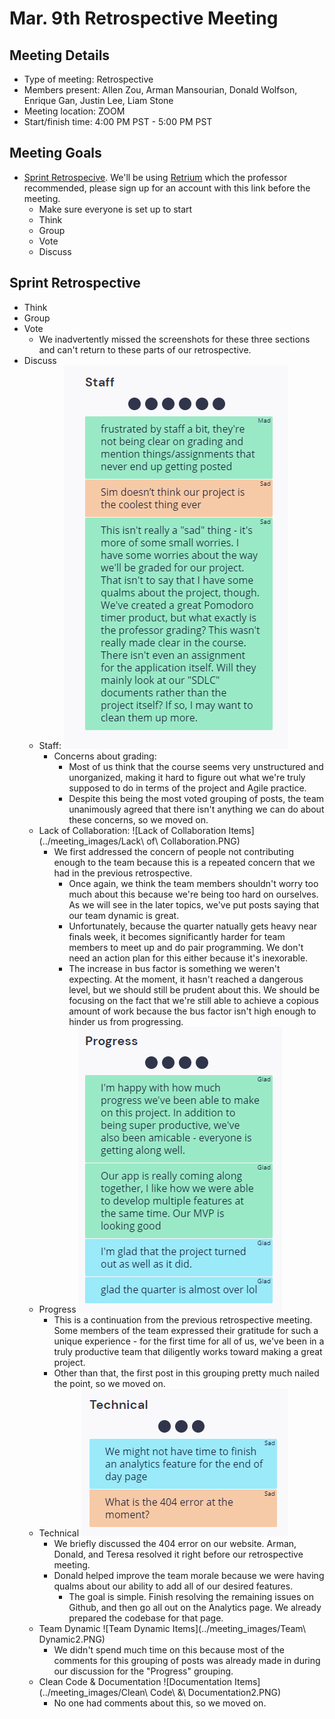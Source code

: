# Mar. 9th Retrospective Meeting

## Meeting Details

- Type of meeting: Retrospective
- Members present: Allen Zou, Arman Mansourian, Donald Wolfson, Enrique Gan, Justin Lee, Liam Stone
- Meeting location: ZOOM
- Start/finish time: 4:00 PM PST - 5:00 PM PST

## Meeting Goals

- [Sprint Retrospecive](https://canvas.ucsd.edu/courses/21783/assignments/259323). We'll be using [Retrium](https://app.retrium.com/team-room/22324a23-ea71-488d-aecc-a4c75f1d44ef?utm_campaign=team-room-invite&utm_content=link-invite&utm_invitedby=rrn%3Auser%3A28e36b15-2a03-4ec6-b803-d76436872c62&utm_medium=own-referral&utm_source=retrium) which the professor recommended, please sign up for an account with this link before the meeting.
  - Make sure everyone is set up to start
  - Think
  - Group
  - Vote
  - Discuss

## Sprint Retrospective

- Think
- Group
- Vote
  - We inadvertently missed the screenshots for these three sections and can't return to these parts of our retrospective.
- Discuss
  - Staff:
  ![Staff Items](../meeting_images/Staff2.PNG)
    - Concerns about grading:
      - Most of us think that the course seems very unstructured and unorganized, making it hard to figure out what we're truly supposed to do in terms of the project and Agile practice.
      - Despite this being the most voted grouping of posts, the team unanimously agreed that there isn't anything we can do about these concerns, so we moved on.
  - Lack of Collaboration:
  ![Lack of Collaboration Items](../meeting_images/Lack\ of\ Collaboration.PNG)
    - We first addressed the concern of people not contributing enough to the team because this is a repeated concern that we had in the previous retrospective.
      - Once again, we think the team members shouldn't worry too much about this because we're being too hard on ourselves. As we will see in the later topics, we've put posts saying that our team dynamic is great.
      - Unfortunately, because the quarter natually gets heavy near finals week, it becomes significantly harder for team members to meet up and do pair programming. We don't need an action plan for this either because it's inexorable.
      - The increase in bus factor is something we weren't expecting. At the moment, it hasn't reached a dangerous level, but we should still be prudent about this. We should be focusing on the fact that we're still able to achieve a copious amount of work because the bus factor isn't high enough to hinder us from progressing.
  - Progress
  ![Progress Items](../meeting_images/Progress2.PNG)
    - This is a continuation from the previous retrospective meeting. Some members of the team expressed their gratitude for such a unique experience - for the first time for all of us, we've been in a truly productive team that diligently works toward making a great project.
    - Other than that, the first post in this grouping pretty much nailed the point, so we moved on.
  - Technical
  ![Technical Items](../meeting_images/Technical2.PNG)
    - We briefly discussed the 404 error on our website. Arman, Donald, and Teresa resolved it right before our retrospective meeting.
    - Donald helped improve the team morale because we were having qualms about our ability to add all of our desired features.
      - The goal is simple. Finish resolving the remaining issues on Github, and then go all out on the Analytics page. We already prepared the codebase for that page.
  - Team Dynamic
  ![Team Dynamic Items](../meeting_images/Team\ Dynamic2.PNG)
    - We didn't spend much time on this because most of the comments for this grouping of posts was already made in during our discussion for the "Progress" grouping.
  - Clean Code & Documentation
  ![Documentation Items](../meeting_images/Clean\ Code\ &\ Documentation2.PNG)
    - No one had comments about this, so we moved on.

